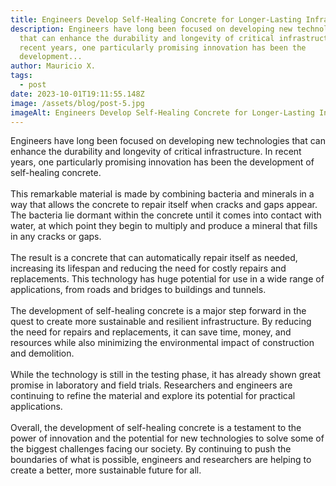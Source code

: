 ```yaml
---
title: Engineers Develop Self-Healing Concrete for Longer-Lasting Infrastructure
description: Engineers have long been focused on developing new technologies
  that can enhance the durability and longevity of critical infrastructure. In
  recent years, one particularly promising innovation has been the
  development...
author: Mauricio X.
tags:
  - post
date: 2023-10-01T19:11:55.148Z
image: /assets/blog/post-5.jpg
imageAlt: Engineers Develop Self-Healing Concrete for Longer-Lasting Infrastructure
---
```

<!--StartFragment-->

Engineers have long been focused on developing new technologies that can enhance the durability and longevity of critical infrastructure. In recent years, one particularly promising innovation has been the development of self-healing concrete.\
\
This remarkable material is made by combining bacteria and minerals in a way that allows the concrete to repair itself when cracks and gaps appear. The bacteria lie dormant within the concrete until it comes into contact with water, at which point they begin to multiply and produce a mineral that fills in any cracks or gaps.\
\
The result is a concrete that can automatically repair itself as needed, increasing its lifespan and reducing the need for costly repairs and replacements. This technology has huge potential for use in a wide range of applications, from roads and bridges to buildings and tunnels.\
\
The development of self-healing concrete is a major step forward in the quest to create more sustainable and resilient infrastructure. By reducing the need for repairs and replacements, it can save time, money, and resources while also minimizing the environmental impact of construction and demolition.\
\
While the technology is still in the testing phase, it has already shown great promise in laboratory and field trials. Researchers and engineers are continuing to refine the material and explore its potential for practical applications.\
\
Overall, the development of self-healing concrete is a testament to the power of innovation and the potential for new technologies to solve some of the biggest challenges facing our society. By continuing to push the boundaries of what is possible, engineers and researchers are helping to create a better, more sustainable future for all.

<!--EndFragment-->